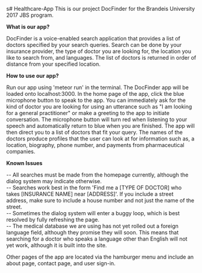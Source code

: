 s# Healthcare-App
This is our project DocFinder for the Brandeis University 2017 JBS program. 

<strong>What is our app?</strong>

DocFinder is a voice-enabled search application that provides a list of doctors specified by your search queries. Search can be done by your insurance provider, the type of doctor you are looking for, the location you like to search from, and languages. The list of doctors is returned in order of distance from your specified location. 

<strong>How to use our app?</strong>

Run our app using 'meteor run' in the terminal. The DocFinder app will be loaded onto localhost:3000. 
In the home page of the app, click the blue microphone button to speak to the app. You can immediately ask for the kind of doctor you are looking for using an utterance such as "I am looking for a general practitioner" or make a greeting to the app to initiate conversation. 
The microphone button will turn red when listening to your speech and automatically return to blue when you are finished. The app will then direct you to a list of doctors that fit your query. The names of the doctors produce profiles that the user can look at for information such as, a location, biography, phone number, and payments from pharmaceutical companies. 

<strong>Known Issues</strong>

-- All searches must be made from the homepage currently, although the dialog system may indicate otherwise. <br>
-- Searches work best in the form 'Find me a [TYPE OF DOCTOR] who takes [INSURANCE NAME] near [ADDRESS]'. If you include a street address, make sure to include a house number and not just the name of the street. <br>
-- Sometimes the dialog system will enter a buggy loop, which is best resolved by fully refreshing the page. <br>
-- The medical database we are using has not yet rolled out a foreign language field, although they promise they will soon. This means that searching for a doctor who speaks a language other than English will not yet work, although it is built into the site.


Other pages of the app are located via the hamburger menu and include an about page, contact page, and user sign-in.

